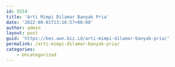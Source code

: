 ```yaml
---
id: 5554
title: 'Arti Mimpi Dilamar Banyak Pria'
date: '2022-09-01T13:16:57+00:00'
author: admin
layout: post
guid: 'https://bos.awn.biz.id/arti-mimpi-dilamar-banyak-pria/'
permalink: /arti-mimpi-dilamar-banyak-pria/
categories:
    - Uncategorized
---
```


